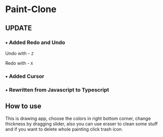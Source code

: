 # Paint-Clone

## UPDATE

###  • Added Redo and Undo

Undo with - `Z`

Redo with - `X`

### • Added Cursor 

### • Rewritten from Javascript to Typescript

## How to use

This is drawing app, choose the colors in right bottom corner, change thickness by dragging slider,  also you can use eraser to clean some stuff and if you want to delete whole painting click trash icon. 
